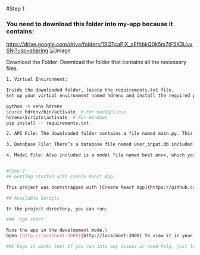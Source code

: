 #Step 1
### You need to download this folder into my-app because it contains:
https://drive.google.com/drive/folders/1SQTcaPiX_aEfhbkQ0k5m7tF5X3UvxSNj?usp=sharing
![image](https://github.com/user-attachments/assets/ce84f121-43fc-476e-9ae1-f614095d2bf9)

Download the Folder: Download the folder that contains all the necessary files.

```bash
1. Virtual Environment:

Inside the downloaded folder, locate the requirements.txt file.
Set up your virtual environment named hdrenv and install the required packages by running:

python -m venv hdrenv
source hdrenv/bin/activate  # For macOS/Linux
hdrenv\Scripts\activate  # For Windows
pip install -r requirements.txt

2. API File: The downloaded folder contains a file named main.py. This file serves as the API for loading the model, processing it, and sending requests to various web pages.

3. Database File: There’s a database file named User_input.db included in the folder.

4. Model File: Also included is a model file named best.onnx, which you will use for your application.


#Step 2
## Getting Started with Create React App

This project was bootstrapped with [Create React App](https://github.com/facebook/create-react-app).

## Available Scripts

In the project directory, you can run:

### `npm start`

Runs the app in the development mode.\
Open [http://localhost:3000](http://localhost:3000) to view it in your browser.

##I hope it works too! If you run into any issues or need help, just let me know!
